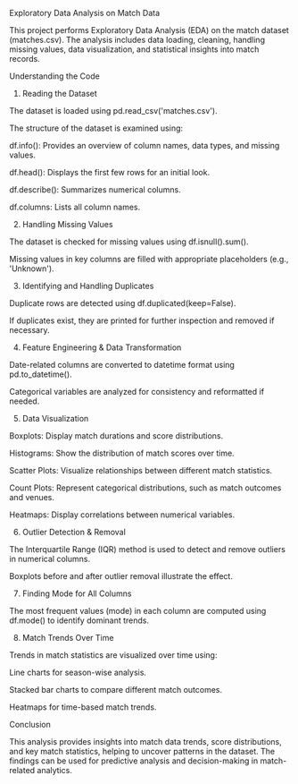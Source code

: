 Exploratory Data Analysis on Match Data

This project performs Exploratory Data Analysis (EDA) on the match dataset (matches.csv). The analysis includes data loading, cleaning, handling missing values, data visualization, and statistical insights into match records.

Understanding the Code


1. Reading the Dataset

The dataset is loaded using pd.read_csv('matches.csv').

The structure of the dataset is examined using:

df.info(): Provides an overview of column names, data types, and missing values.

df.head(): Displays the first few rows for an initial look.

df.describe(): Summarizes numerical columns.

df.columns: Lists all column names.

2. Handling Missing Values

The dataset is checked for missing values using df.isnull().sum().

Missing values in key columns are filled with appropriate placeholders (e.g., 'Unknown').

3. Identifying and Handling Duplicates

Duplicate rows are detected using df.duplicated(keep=False).

If duplicates exist, they are printed for further inspection and removed if necessary.

4. Feature Engineering & Data Transformation

Date-related columns are converted to datetime format using pd.to_datetime().

Categorical variables are analyzed for consistency and reformatted if needed.

5. Data Visualization

Boxplots: Display match durations and score distributions.

Histograms: Show the distribution of match scores over time.

Scatter Plots: Visualize relationships between different match statistics.

Count Plots: Represent categorical distributions, such as match outcomes and venues.

Heatmaps: Display correlations between numerical variables.

6. Outlier Detection & Removal

The Interquartile Range (IQR) method is used to detect and remove outliers in numerical columns.

Boxplots before and after outlier removal illustrate the effect.

7. Finding Mode for All Columns

The most frequent values (mode) in each column are computed using df.mode() to identify dominant trends.

8. Match Trends Over Time

Trends in match statistics are visualized over time using:

Line charts for season-wise analysis.

Stacked bar charts to compare different match outcomes.

Heatmaps for time-based match trends.

Conclusion

This analysis provides insights into match data trends, score distributions, and key match statistics, helping to uncover patterns in the dataset. The findings can be used for predictive analysis and decision-making in match-related analytics.
